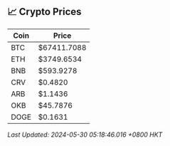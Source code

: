## 📈 Crypto Prices

| Coin | Price |
| ---- | ----- |
| BTC | $67411.7088 |
| ETH | $3749.6534 |
| BNB | $593.9278 |
| CRV | $0.4820 |
| ARB | $1.1436 |
| OKB | $45.7876 |
| DOGE | $0.1631 |

_Last Updated: 2024-05-30 05:18:46.016 +0800 HKT_